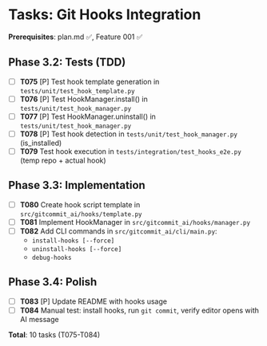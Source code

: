 # Tasks: Git Hooks Integration

**Prerequisites**: plan.md ✅, Feature 001 ✅

## Phase 3.2: Tests (TDD)

- [ ] **T075** [P] Test hook template generation in `tests/unit/test_hook_template.py`
- [ ] **T076** [P] Test HookManager.install() in `tests/unit/test_hook_manager.py`
- [ ] **T077** [P] Test HookManager.uninstall() in `tests/unit/test_hook_manager.py`
- [ ] **T078** [P] Test hook detection in `tests/unit/test_hook_manager.py` (is_installed)
- [ ] **T079** Test hook execution in `tests/integration/test_hooks_e2e.py` (temp repo + actual hook)

## Phase 3.3: Implementation

- [ ] **T080** Create hook script template in `src/gitcommit_ai/hooks/template.py`
- [ ] **T081** Implement HookManager in `src/gitcommit_ai/hooks/manager.py`
- [ ] **T082** Add CLI commands in `src/gitcommit_ai/cli/main.py`:
  - `install-hooks [--force]`
  - `uninstall-hooks [--force]`
  - `debug-hooks`

## Phase 3.4: Polish

- [ ] **T083** [P] Update README with hooks usage
- [ ] **T084** Manual test: install hooks, run `git commit`, verify editor opens with AI message

**Total**: 10 tasks (T075-T084)
